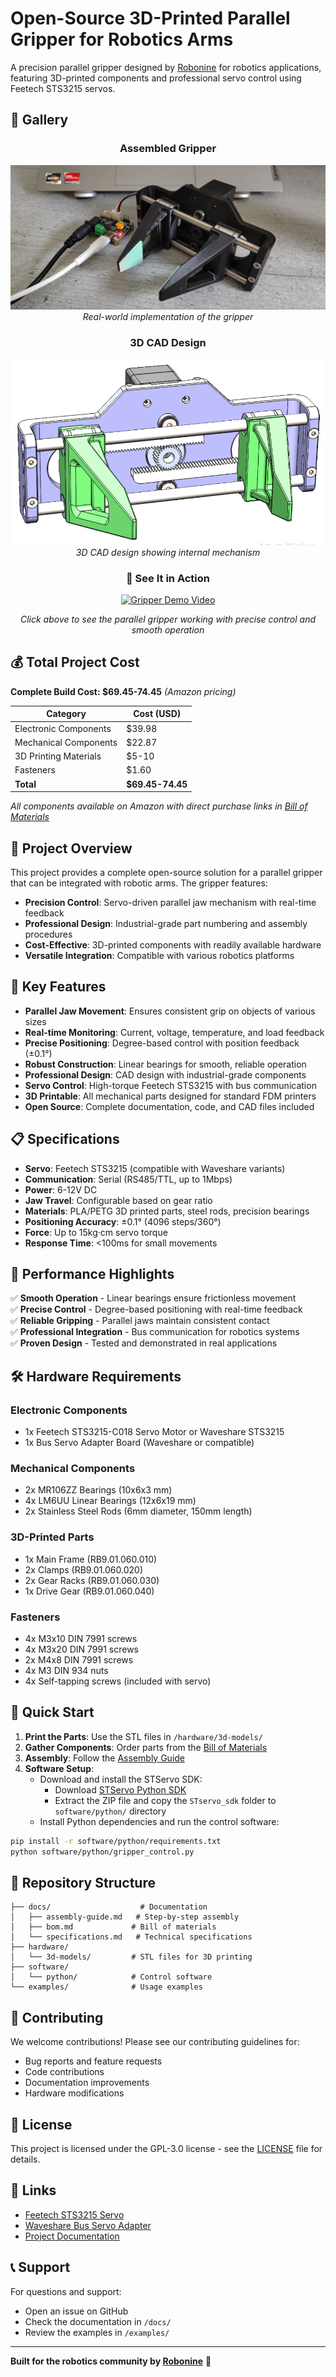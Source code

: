 # Open-Source 3D-Printed Parallel Gripper for Robotics Arms

A precision parallel gripper designed by [Robonine](https://robonine.com) for robotics applications, featuring 3D-printed components and professional servo control using Feetech STS3215 servos.

## 📸 Gallery

<div align="center">

### Assembled Gripper
![Assembled Parallel Gripper](assets/images/parallel_gripper_assembled.jpg)
*Real-world implementation of the gripper*

### 3D CAD Design
![3D CAD Model](assets/images/parallel_gripper_3d.png)
*3D CAD design showing internal mechanism*

### 🎥 See It in Action
[![Gripper Demo Video](https://img.shields.io/badge/▶️_Watch_Demo-YouTube-red?style=for-the-badge)](https://youtube.com/shorts/Ss4TbO_psto?si=v6VbK91Q2vyNlbNd)

*Click above to see the parallel gripper working with precise control and smooth operation*

</div>

## 💰 Total Project Cost

**Complete Build Cost: $69.45-74.45** *(Amazon pricing)*

| Category | Cost (USD) |
|----------|------------|
| Electronic Components | $39.98 |
| Mechanical Components | $22.87 |
| 3D Printing Materials | $5-10 |
| Fasteners | $1.60 |
| **Total** | **$69.45-74.45** |

*All components available on Amazon with direct purchase links in [Bill of Materials](docs/bom-amazon.md)*

## 🎯 Project Overview

This project provides a complete open-source solution for a parallel gripper that can be integrated with robotic arms. The gripper features:

- **Precision Control**: Servo-driven parallel jaw mechanism with real-time feedback
- **Professional Design**: Industrial-grade part numbering and assembly procedures
- **Cost-Effective**: 3D-printed components with readily available hardware
- **Versatile Integration**: Compatible with various robotics platforms

## 🔧 Key Features

- **Parallel Jaw Movement**: Ensures consistent grip on objects of various sizes
- **Real-time Monitoring**: Current, voltage, temperature, and load feedback
- **Precise Positioning**: Degree-based control with position feedback (±0.1°)
- **Robust Construction**: Linear bearings for smooth, reliable operation
- **Professional Design**: CAD design with industrial-grade components
- **Servo Control**: High-torque Feetech STS3215 with bus communication
- **3D Printable**: All mechanical parts designed for standard FDM printers
- **Open Source**: Complete documentation, code, and CAD files included

## 📋 Specifications

- **Servo**: Feetech STS3215 (compatible with Waveshare variants)
- **Communication**: Serial (RS485/TTL, up to 1Mbps)
- **Power**: 6-12V DC
- **Jaw Travel**: Configurable based on gear ratio
- **Materials**: PLA/PETG 3D printed parts, steel rods, precision bearings
- **Positioning Accuracy**: ±0.1° (4096 steps/360°)
- **Force**: Up to 15kg·cm servo torque
- **Response Time**: <100ms for small movements

## 🎯 Performance Highlights

✅ **Smooth Operation** - Linear bearings ensure frictionless movement  
✅ **Precise Control** - Degree-based positioning with real-time feedback  
✅ **Reliable Gripping** - Parallel jaws maintain consistent contact  
✅ **Professional Integration** - Bus communication for robotics systems  
✅ **Proven Design** - Tested and demonstrated in real applications

## 🛠️ Hardware Requirements

### Electronic Components
- 1x Feetech STS3215-C018 Servo Motor or Waveshare STS3215
- 1x Bus Servo Adapter Board (Waveshare or compatible)

### Mechanical Components
- 2x MR106ZZ Bearings (10x6x3 mm)
- 4x LM6UU Linear Bearings (12x6x19 mm)
- 2x Stainless Steel Rods (6mm diameter, 150mm length)

### 3D-Printed Parts
- 1x Main Frame (RB9.01.060.010)
- 2x Clamps (RB9.01.060.020)
- 2x Gear Racks (RB9.01.060.030)
- 1x Drive Gear (RB9.01.060.040)

### Fasteners
- 4x M3x10 DIN 7991 screws
- 4x M3x20 DIN 7991 screws
- 2x M4x8 DIN 7991 screws
- 4x M3 DIN 934 nuts
- 4x Self-tapping screws (included with servo)

## 🚀 Quick Start

1. **Print the Parts**: Use the STL files in `/hardware/3d-models/`
2. **Gather Components**: Order parts from the [Bill of Materials](docs/bom.md)
3. **Assembly**: Follow the [Assembly Guide](docs/assembly-guide.md)
4. **Software Setup**: 
   - Download and install the STServo SDK:
     - Download [STServo Python SDK](https://files.waveshare.com/wiki/Bus-Servo-Adapter-(A)/STServo_Python.zip)
     - Extract the ZIP file and copy the `STservo_sdk` folder to `software/python/` directory
   - Install Python dependencies and run the control software:

```bash
pip install -r software/python/requirements.txt
python software/python/gripper_control.py
```

## 📁 Repository Structure

```
├── docs/                    # Documentation
│   ├── assembly-guide.md   # Step-by-step assembly
│   ├── bom.md             # Bill of materials
│   └── specifications.md   # Technical specifications
├── hardware/
│   └── 3d-models/         # STL files for 3D printing
├── software/
│   └── python/            # Control software
└── examples/              # Usage examples
```

## 🤝 Contributing

We welcome contributions! Please see our contributing guidelines for:
- Bug reports and feature requests
- Code contributions
- Documentation improvements
- Hardware modifications

## 📄 License

This project is licensed under the GPL-3.0 license - see the [LICENSE](LICENSE) file for details.

## 🔗 Links

- [Feetech STS3215 Servo](https://www.feetechrc.com/525603.html)
- [Waveshare Bus Servo Adapter](https://www.waveshare.com/bus-servo-adapter-a.htm)
- [Project Documentation](docs/)

## 📞 Support

For questions and support:
- Open an issue on GitHub
- Check the documentation in `/docs/`
- Review the examples in `/examples/`

---

**Built for the robotics community by [Robonine](https://robonine.com)** 🤖 
